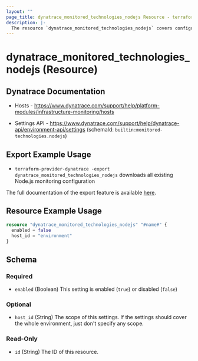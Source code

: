 ```yaml
---
layout: ""
page_title: dynatrace_monitored_technologies_nodejs Resource - terraform-provider-dynatrace"
description: |-
  The resource `dynatrace_monitored_technologies_nodejs` covers configuration to enable/disable Node.js monitoring
---
```


# dynatrace_monitored_technologies_nodejs (Resource)

## Dynatrace Documentation

- Hosts - https://www.dynatrace.com/support/help/platform-modules/infrastructure-monitoring/hosts

- Settings API - https://www.dynatrace.com/support/help/dynatrace-api/environment-api/settings (schemaId: `builtin:monitored-technologies.nodejs`)

## Export Example Usage

- `terraform-provider-dynatrace -export dynatrace_monitored_technologies_nodejs` downloads all existing Node.js monitoring configuration

The full documentation of the export feature is available [here](https://registry.terraform.io/providers/dynatrace-oss/dynatrace/latest/docs/guides/export-v2).

## Resource Example Usage

```terraform
resource "dynatrace_monitored_technologies_nodejs" "#name#" {
  enabled = false
  host_id = "environment"
}
```

<!-- schema generated by tfplugindocs -->
## Schema

### Required

- `enabled` (Boolean) This setting is enabled (`true`) or disabled (`false`)

### Optional

- `host_id` (String) The scope of this settings. If the settings should cover the whole environment, just don't specify any scope.

### Read-Only

- `id` (String) The ID of this resource.
 